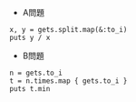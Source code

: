 - A問題
```
x, y = gets.split.map(&:to_i)
puts y / x
```

- B問題
```
n = gets.to_i
t = n.times.map { gets.to_i }
puts t.min
```
